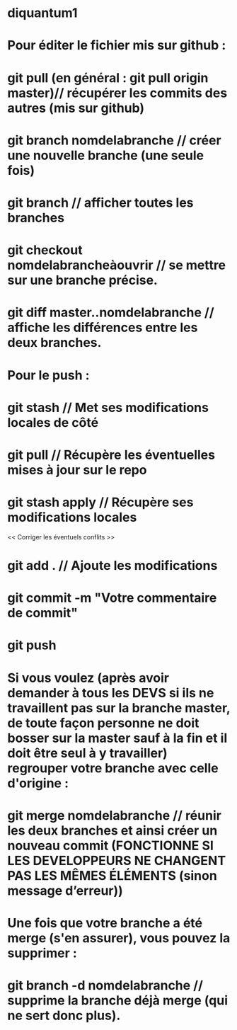 # diquantum1

# Pour éditer le fichier mis sur github :

# git pull <remote> <branch> (en général : git pull origin master)// récupérer les commits des autres (mis sur github)
# git branch nomdelabranche // créer une nouvelle branche (une seule fois)
# git branch // afficher toutes les branches
# git checkout nomdelabrancheàouvrir // se mettre sur une branche précise.
# git diff master..nomdelabranche // affiche les différences entre les deux branches.

# Pour le push : 

# git stash // Met ses modifications locales de côté
# git pull // Récupère les éventuelles mises à jour sur le repo
# git stash apply // Récupère ses modifications locales
<< Corriger les éventuels conflits >>
# git add . // Ajoute les modifications
# git commit -m "Votre commentaire de commit"
# git push


# Si vous voulez (après avoir demander à tous les DEVS si ils ne travaillent pas sur la branche master, de toute façon personne ne doit bosser sur la master sauf à la fin et il doit être seul à y travailler) regrouper votre branche avec celle d'origine :

# git merge nomdelabranche // réunir les deux branches et ainsi créer un nouveau commit (FONCTIONNE SI LES DEVELOPPEURS NE CHANGENT PAS LES MÊMES ÉLÉMENTS (sinon message d’erreur))

# Une fois que votre branche a été merge (s'en assurer), vous pouvez la supprimer :

# git branch -d nomdelabranche // supprime la branche déjà merge (qui ne sert donc plus).
